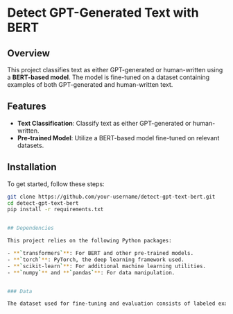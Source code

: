 # Detect GPT-Generated Text with BERT
## Overview

This project classifies text as either GPT-generated or human-written using a **BERT-based model**. The model is fine-tuned on a dataset containing examples of both GPT-generated and human-written text.

## Features

- **Text Classification**: Classify text as either GPT-generated or human-written.
- **Pre-trained Model**: Utilize a BERT-based model fine-tuned on relevant datasets.

## Installation

To get started, follow these steps:

```sh
git clone https://github.com/your-username/detect-gpt-text-bert.git
cd detect-gpt-text-bert
pip install -r requirements.txt


## Dependencies

This project relies on the following Python packages:

- **`transformers`**: For BERT and other pre-trained models.
- **`torch`**: PyTorch, the deep learning framework used.
- **`scikit-learn`**: For additional machine learning utilities.
- **`numpy`** and **`pandas`**: For data manipulation.


### Data

The dataset used for fine-tuning and evaluation consists of labeled examples of GPT-generated and human-written prompts. You can create your own dataset or use publicly available datasets.





